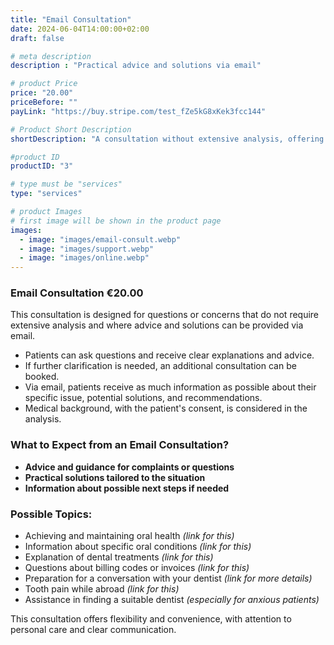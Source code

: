 ```yaml
---
title: "Email Consultation"
date: 2024-06-04T14:00:00+02:00
draft: false

# meta description
description : "Practical advice and solutions via email"

# product Price
price: "20.00"
priceBefore: ""
payLink: "https://buy.stripe.com/test_fZe5kG8xKek3fcc144"

# Product Short Description
shortDescription: "A consultation without extensive analysis, offering advice and solutions via email."

#product ID
productID: "3"

# type must be "services"
type: "services"

# product Images
# first image will be shown in the product page
images:
  - image: "images/email-consult.webp"
  - image: "images/support.webp"
  - image: "images/online.webp"
---
```


### Email Consultation €20.00

This consultation is designed for questions or concerns that do not require extensive analysis and where advice and solutions can be provided via email.

- Patients can ask questions and receive clear explanations and advice.
- If further clarification is needed, an additional consultation can be booked.
- Via email, patients receive as much information as possible about their specific issue, potential solutions, and recommendations.
- Medical background, with the patient's consent, is considered in the analysis.

### What to Expect from an Email Consultation?

- **Advice and guidance for complaints or questions**
- **Practical solutions tailored to the situation**
- **Information about possible next steps if needed**

### Possible Topics:
- Achieving and maintaining oral health *(link for this)*
- Information about specific oral conditions *(link for this)*
- Explanation of dental treatments *(link for this)*
- Questions about billing codes or invoices *(link for this)*
- Preparation for a conversation with your dentist *(link for more details)*
- Tooth pain while abroad *(link for this)*
- Assistance in finding a suitable dentist *(especially for anxious patients)*

This consultation offers flexibility and convenience, with attention to personal care and clear communication.
